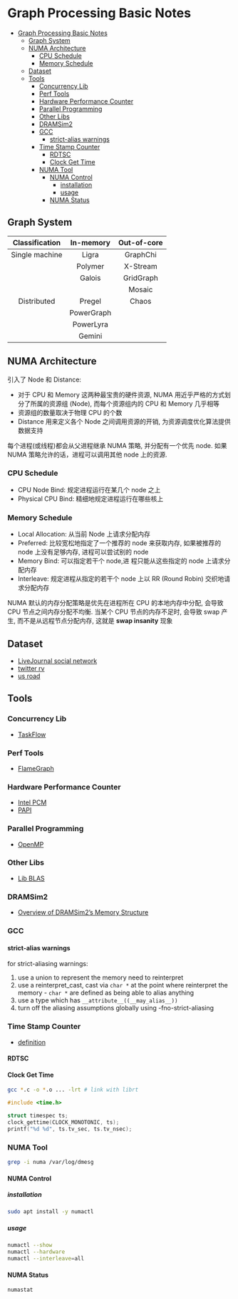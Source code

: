 # Graph Processing Basic Notes

- [Graph Processing Basic Notes](#graph-processing-basic-notes)
  - [Graph System](#graph-system)
  - [NUMA Architecture](#numa-architecture)
    - [CPU Schedule](#cpu-schedule)
    - [Memory Schedule](#memory-schedule)
  - [Dataset](#dataset)
  - [Tools](#tools)
    - [Concurrency Lib](#concurrency-lib)
    - [Perf Tools](#perf-tools)
    - [Hardware Performance Counter](#hardware-performance-counter)
    - [Parallel Programming](#parallel-programming)
    - [Other Libs](#other-libs)
    - [DRAMSim2](#dramsim2)
    - [GCC](#gcc)
      - [strict-alias warnings](#strict-alias-warnings)
    - [Time Stamp Counter](#time-stamp-counter)
      - [RDTSC](#rdtsc)
      - [Clock Get Time](#clock-get-time)
    - [NUMA Tool](#numa-tool)
      - [NUMA Control](#numa-control)
        - [installation](#installation)
        - [usage](#usage)
      - [NUMA Status](#numa-status)

## Graph System

| Classification | In-memory  | Out-of-core |
| :------------: | :--------: | :---------: |
| Single machine |   Ligra    |  GraphChi   |
|                |  Polymer   |  X-Stream   |
|                |   Galois   |  GridGraph  |
|                |            |   Mosaic    |
|  Distributed   |   Pregel   |    Chaos    |
|                | PowerGraph |             |
|                | PowerLyra  |             |
|                |   Gemini   |             |

## NUMA Architecture

引入了 Node 和 Distance:

- 对于 CPU 和 Memory 这两种最宝贵的硬件资源,
  NUMA 用近乎严格的方式划分了所属的资源组 (Node), 而每个资源组内的 CPU 和 Memory 几乎相等
- 资源组的数量取决于物理 CPU 的个数
- Distance 用来定义各个 Node 之间调用资源的开销, 为资源调度优化算法提供数据支持

每个进程(或线程)都会从父进程继承 NUMA 策略, 并分配有一个优先 node. 如果 NUMA 策略允许的话，进程可以调用其他 node 上的资源.

### CPU Schedule

- CPU Node Bind: 规定进程运行在某几个 node 之上
- Physical CPU Bind: 精细地规定进程运行在哪些核上

### Memory Schedule

- Local Allocation: 从当前 Node 上请求分配内存
- Preferred: 比较宽松地指定了一个推荐的 node 来获取内存, 如果被推荐的 node 上没有足够内存, 进程可以尝试别的 node
- Memory Bind: 可以指定若干个 node,进 程只能从这些指定的 node 上请求分配内存
- Interleave: 规定进程从指定的若干个 node 上以 RR (Round Robin) 交织地请求分配内存

NUMA 默认的内存分配策略是优先在进程所在 CPU 的本地内存中分配, 会导致 CPU 节点之间内存分配不均衡.
当某个 CPU 节点的内存不足时, 会导致 swap 产生, 而不是从远程节点分配内存, 这就是 **swap insanity** 现象

## Dataset

- [LiveJournal social network](http://snap.stanford.edu/data/soc-LiveJournal1.html)
- [twitter rv](http://an.kaist.ac.kr/traces/WWW2010.html)
- [us road](http://www.dis.uniroma1.it/challenge9/download.shtml)

## Tools

### Concurrency Lib

- [TaskFlow](https://github.com/cpp-taskflow/cpp-taskflow)

### Perf Tools

- [FlameGraph](https://github.com/brendangregg/FlameGraph)

### Hardware Performance Counter

- [Intel PCM](https://software.intel.com/en-us/articles/intel-performance-counter-monitor)
- [PAPI](https://www.icl.utk.edu/publications/papi-portable-interface-hardware-performance-counters)

### Parallel Programming

- [OpenMP](https://www.openmp.org)

### Other Libs

- [Lib BLAS](http://www.netlib.org/blas/)

### DRAMSim2

- [Overview of DRAMSim2’s Memory Structure](https://cinwell.wordpress.com/2013/09/25/general-overview-of-dramsim2s-memory-structure/)

### GCC

#### strict-alias warnings

for strict-aliasing warnings:

1. use a union to represent the memory need to reinterpret
2. use a reinterpret_cast, cast via `char *` at the point where reinterpret
   the memory - `char *` are defined as being able to alias anything
3. use a type which has `__attribute__((__may_alias__))`
4. turn off the aliasing assumptions globally using -fno-strict-aliasing

### Time Stamp Counter

- [definition](http://en.wikipedia.org/wiki/Time_Stamp_Counter)

#### RDTSC

#### Clock Get Time

```bash
gcc *.c -o *.o ... -lrt # link with librt
```

```c
#include <time.h>

struct timespec ts;
clock_gettime(CLOCK_MONOTONIC, ts);
printf("%d %d", ts.tv_sec, ts.tv_nsec);
```

### NUMA Tool

```bash
grep -i numa /var/log/dmesg
```

#### NUMA Control

##### installation

```bash
sudo apt install -y numactl
```

##### usage

```bash
numactl --show
numactl --hardware
numactl --interleave=all
```

#### NUMA Status

```bash
numastat
```
